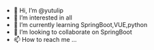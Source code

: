 - 👋 Hi, I’m @yutulip
- 👀 I’m interested in all
- 🌱 I’m currently learning SpringBoot,VUE,python
- 💞️ I’m looking to collaborate on SpringBoot
- 📫 How to reach me ...

<!---
yutulip/yutulip is a ✨ special ✨ repository because its `README.md` (this file) appears on your GitHub profile.
You can click the Preview link to take a look at your changes.
--->
